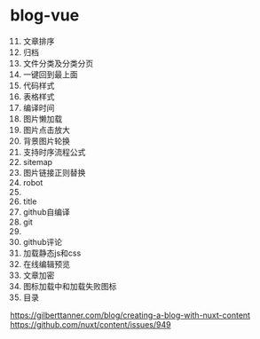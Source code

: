 # blog-vue

11. 文章排序
12. 归档
13. 文件分类及分类分页
14. 一键回到最上面
15. 代码样式
16. 表格样式
17. 编译时间
18. 图片懒加载
19. 图片点击放大
20. 背景图片轮换
21. 支持时序流程公式
22. sitemap
23. 图片链接正则替换
24. robot
25. 
26. title
27. github自编译
28. git
29. 
30. github评论
31. 加载静态js和css
32. 在线编辑预览
33. 文章加密
34. 图标加载中和加载失败图标
35. 目录


https://gilberttanner.com/blog/creating-a-blog-with-nuxt-content
https://github.com/nuxt/content/issues/949

